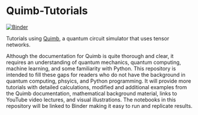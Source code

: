 # Quimb-Tutorials
[![Binder](https://mybinder.org/badge_logo.svg)](https://mybinder.org/v2/gh/The-Singularity-Research/Quimb-Tutorials/master?filepath=https%3A%2F%2Fgithub.com%2FThe-Singularity-Research%2FQuimb-Tutorials%2Fblob%2Fmaster%2FQuimb_tutorial1.ipynb)

Tutorials using [Quimb](https://quimb.readthedocs.io/en/latest/index.html), a quantum circuit simulator that uses tensor networks.

Although the documentation for Quimb is quite thorough and clear, it requires an understanding of quantum mechanics, quantum computing, machine learning, and some familiarity with Python. This repository is intended to fill these gaps for readers who do not have the background in quantum computing, phsyics, and Python programming. It will provide more tutorials with detailed calculations, modified and additional examples from the Quimb documentation, mathematical background material, links to YouTube video lectures, and visual illustrations. The notebooks in this repository will be linked to Binder making it easy to run and replicate results. 
